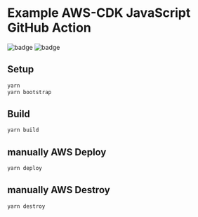 # Example AWS-CDK JavaScript GitHub Action

![badge](https://github.com/MikeBild/aws-cdk-js-github-action-example/workflows/CICD-Prod/badge.svg)
![badge](https://github.com/MikeBild/aws-cdk-js-github-action-example/workflows/CICD-Beta/badge.svg)

## Setup

```bash
yarn
yarn bootstrap
```

## Build

```bash
yarn build
```

## manually AWS Deploy

```bash
yarn deploy
```

## manually **AWS Destroy**

```bash
yarn destroy
```